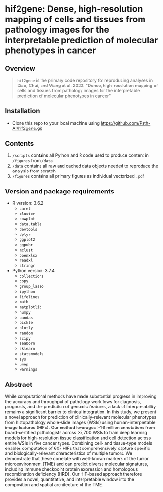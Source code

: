 # hif2gene: Dense, high-resolution mapping of cells and tissues from pathology images for the interpretable prediction of molecular phenotypes in cancer

## Overview
> `hif2gene` is the primary code repository for reproducing analyses in Diao, Chui, and Wang et al. 2020: "Dense, high-resolution mapping of cells and tissues from pathology images for the interpretable prediction of molecular phenotypes in cancer"

## Installation
- Clone this repo to your local machine using https://github.com/Path-AI/hif2gene.git

## Contents
1. `/scripts` contains all Python and R code used to produce content in `/figures` from `/data`
2. `/data` contains all raw and cached data objects needed to reproduce the analysis from scratch
3. `/figures` contains all primary figures as individual vectorized `.pdf` 

## Version and package requirements 
- R version: 3.6.2
    - `caret`
    - `cluster`
    - `cowplot`
    - `data.table`
    - `devtools`
    - `dplyr`
    - `ggplot2`
    - `ggpubr`
    - `mclust`
    - `openxlsx`
    - `readxl`
    - `stringr`
- Python version: 3.7.4
    - `collections`
    - `copy`
    - `group_lasso`
    - `ipython`
    - `lifelines`
    - `math`
    - `matplotlib`
    - `numpy`
    - `pandas`
    - `pickle`
    - `plotly`
    - `random`
    - `scipy`
    - `seaborn`
    - `sklearn`
    - `statsmodels`
    - `sys`
    - `umap`
    - `warnings`

## Abstract 

While computational methods have made substantial progress in improving the accuracy and throughput of pathology workflows for diagnosis, prognosis, and the prediction of genomic features, a lack of interpretability remains a significant barrier to clinical integration. In this study, we present a novel approach for prediction of clinically-relevant molecular phenotypes from histopathology whole-slide images (WSIs) using human-interpretable image features (HIFs). Our method leverages >1.6 million annotations from board-certified pathologists across >5,700 WSIs to train deep learning models for high-resolution tissue classification and cell detection across entire WSIs in five cancer types. Combining cell- and tissue-type models enables computation of 607 HIFs that comprehensively capture specific and biologically-relevant characteristics of multiple tumors. We demonstrate that these correlate with well-known markers of the tumor microenvironment (TME) and can predict diverse molecular signatures, including immune checkpoint protein expression and homologous recombination deficiency (HRD). Our HIF-based approach therefore provides a novel, quantitative, and interpretable window into the composition and spatial architecture of the TME.

